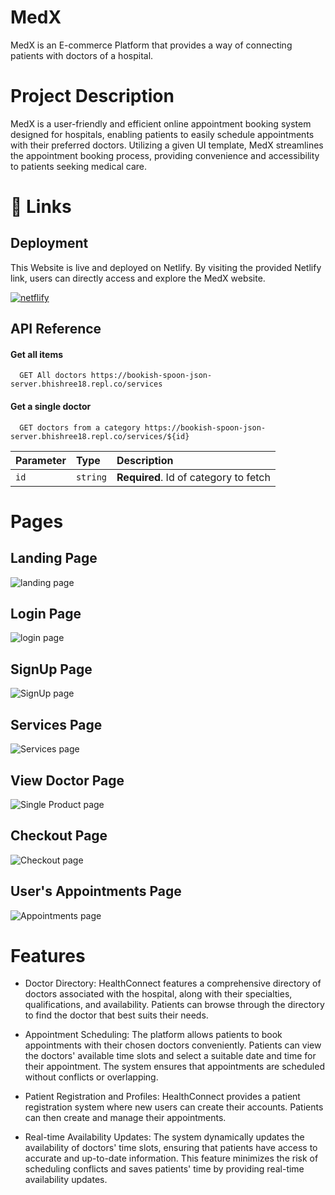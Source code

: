 # MedX


MedX is an E-commerce Platform that provides a way of connecting patients with doctors of a hospital.

# Project Description


MedX is a user-friendly and efficient online appointment booking system designed for hospitals, enabling patients to easily schedule appointments with their preferred doctors. Utilizing a given UI template, MedX streamlines the appointment booking process, providing convenience and accessibility to patients seeking medical care.

# 🔗 Links


## Deployment

This Website is live and deployed on Netlify.
By visiting the provided Netlify link, users can directly access and explore the MedX website.

[![netflify](https://img.shields.io/badge/netflify-blue?style=for-the-badge&logo=netflify&logoColor=white)](https://medx10980.netlify.app)


## API Reference

#### Get all items

```http
  GET All doctors https://bookish-spoon-json-server.bhishree18.repl.co/services
```

#### Get a single doctor

```http
  GET doctors from a category https://bookish-spoon-json-server.bhishree18.repl.co/services/${id}
```

| Parameter | Type     | Description                       |
| :-------- | :------- | :-------------------------------- |
| `id`      | `string` | **Required**. Id of category to fetch |


# Pages

## Landing Page 

![landing page](https://res.cloudinary.com/dsixdct6o/image/upload/v1695678489/Screenshot_2023-09-26_at_03.15.45_pbmz5y.png)

## Login Page 

![login page](https://res.cloudinary.com/dsixdct6o/image/upload/v1695678492/Screenshot_2023-09-26_at_03.17.33_m5kysn.png)

## SignUp Page
![SignUp page](https://res.cloudinary.com/dsixdct6o/image/upload/v1695678490/Screenshot_2023-09-26_at_03.17.23_ql3rju.png)

## Services Page

![Services page](https://res.cloudinary.com/dsixdct6o/image/upload/v1695678491/Screenshot_2023-09-26_at_03.16.04_wglqpo.png)

## View Doctor Page

![Single Product page](https://res.cloudinary.com/dsixdct6o/image/upload/v1695678488/Screenshot_2023-09-26_at_03.16.30_b1xtju.png)

## Checkout Page

![Checkout page](https://res.cloudinary.com/dsixdct6o/image/upload/v1695678487/Screenshot_2023-09-26_at_03.16.48_opiftc.png)

## User's Appointments Page

![Appointments page](https://res.cloudinary.com/dsixdct6o/image/upload/v1695678489/Screenshot_2023-09-26_at_03.17.03_lqfuwf.png)


# Features
- Doctor Directory: HealthConnect features a comprehensive directory of doctors associated with the hospital, along with their specialties, qualifications, and availability. Patients can browse through the directory to find the doctor that best suits their needs.

- Appointment Scheduling: The platform allows patients to book appointments with their chosen doctors conveniently. Patients can view the doctors' available time slots and select a suitable date and time for their appointment. The system ensures that appointments are scheduled without conflicts or overlapping.

- Patient Registration and Profiles: HealthConnect provides a patient registration system where new users can create their accounts. Patients can then create and manage their appointments.

- Real-time Availability Updates: The system dynamically updates the availability of doctors' time slots, ensuring that patients have access to accurate and up-to-date information. This feature minimizes the risk of scheduling conflicts and saves patients' time by providing real-time availability updates.






